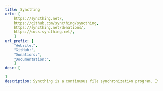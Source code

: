 ```yaml
---
title: Syncthing
urls: [
    https://syncthing.net/,
    https://github.com/syncthing/syncthing,
    https://syncthing.net/donations/,
    https://docs.syncthing.net/,
    ]
url_prefix: [
    "Website:", 
    "GitHub:", 
    "Donations:",
    "Documentation:",
    ]
desc: [

]
description: Syncthing is a continuous file synchronization program. It synchronizes files between two or more computers. 
---
```

